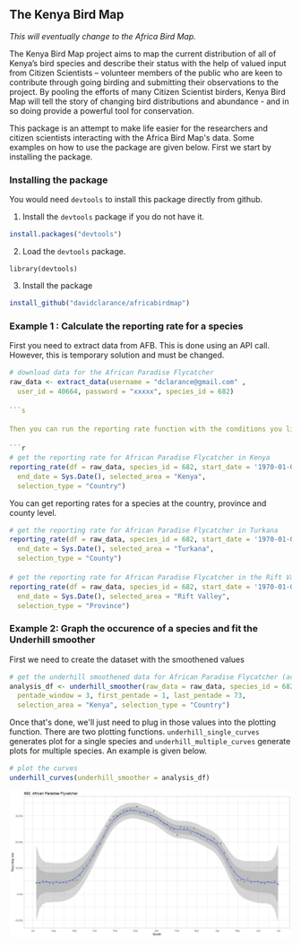 ## The Kenya Bird Map

*This will eventually change to the Africa Bird Map.*

The Kenya Bird Map project aims to map the current distribution of all of Kenya’s bird species and describe their status with the help of valued input from Citizen Scientists – volunteer members of the public who are keen to contribute through going birding and submitting their observations to the project. By pooling the efforts of many Citizen Scientist birders, Kenya Bird Map will tell the story of changing bird distributions and abundance - and in so doing provide a powerful tool for conservation.



This package is an attempt to make life easier for the researchers and citizen scientists interacting with the Africa Bird Map's data. Some examples on how to use the package are given below. First we start by installing the package. 



### Installing the package

You would need `devtools` to install this package directly from github.

1. Install the `devtools` package if you do not have it. 

```r 
install.packages("devtools")
```

2. Load the `devtools` package.

```
library(devtools)
```

3. Install the package

```r
install_github("davidclarance/africabirdmap")
```


### Example 1 : Calculate the reporting rate for a species


First you need to extract data from AFB. This is done using an API call. However, this is temporary solution and must be changed. 
```r
# download data for the African Paradise Flycatcher
raw_data <- extract_data(username = "dclarance@gmail.com" ,
  user_id = 40664, password = "xxxxx", species_id = 682)

```s

Then you can run the reporting rate function with the conditions you like. 

```r 
# get the reporting rate for African Paradise Flycatcher in Kenya
reporting_rate(df = raw_data, species_id = 682, start_date = '1970-01-01', 
  end_date = Sys.Date(), selected_area = "Kenya",
  selection_type = "Country")

```

You can get reporting rates for a species at the country, province and county level. 

```r 
# get the reporting rate for African Paradise Flycatcher in Turkana
reporting_rate(df = raw_data, species_id = 682, start_date = '1970-01-01', 
  end_date = Sys.Date(), selected_area = "Turkana",
  selection_type = "County")
  
# get the reporting rate for African Paradise Flycatcher in the Rift Valley
reporting_rate(df = raw_data, species_id = 682, start_date = '1970-01-01', 
  end_date = Sys.Date(), selected_area = "Rift Valley",
  selection_type = "Province")

```

### Example 2: Graph the occurence of a species and fit the Underhill smoother


First we need to create the dataset with the smoothened values


```r 
# get the underhill smoothened data for African Paradise Flycatcher (across Africa)
analysis_df <- underhill_smoother(raw_data = raw_data, species_id = 682, start_month = 7,
  pentade_window = 3, first_pentade = 1, last_pentade = 73,
  selection_area = "Kenya", selection_type = "Country")

```

Once that's done, we'll just need to plug in those values into the plotting function. There are two plotting functions. `underhill_single_curves` generates plot for a single species and `underhill_multiple_curves` generate plots for multiple species. An example is given below. 

```r 
# plot the curves
underhill_curves(underhill_smoother = analysis_df)
```


![African Paradise Flycatcher](APF.jpeg)
